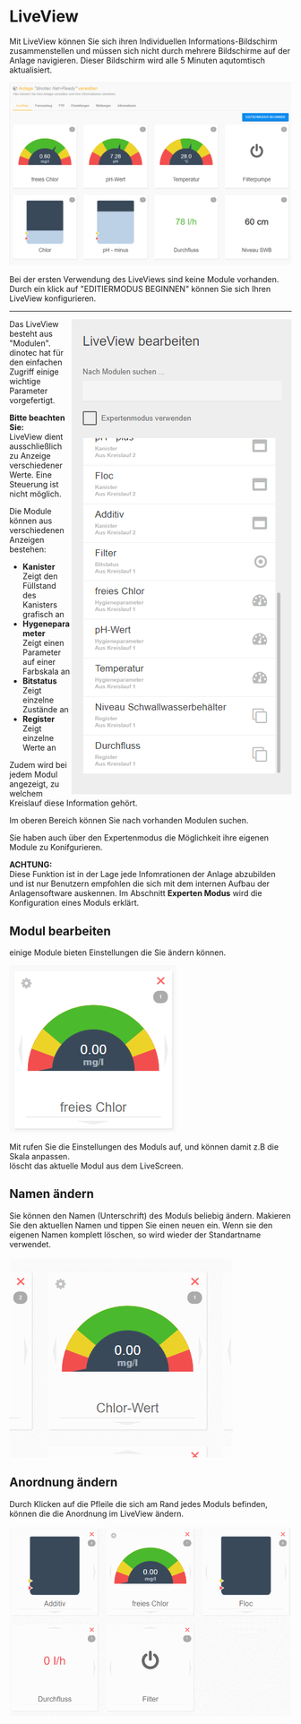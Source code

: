 # LiveView

Mit LiveView können Sie sich ihren Individuellen Informations-Bildschirm zusammenstellen und müssen sich nicht durch mehrere Bildschirme auf der Anlage navigieren.
Dieser Bildschirm wird alle 5 Minuten aqutomtisch aktualisiert.

![image alt text](assets/live.png)

Bei der ersten Verwendung des LiveViews sind keine Module vorhanden.
Durch ein klick auf "EDITIERMODUS BEGINNEN" können Sie sich Ihren LiveView konfigurieren.


---

<img align="right" width="393" height="848" src="de-de/assets/edit.png">

Das LiveView besteht aus "Modulen".  
dinotec hat für den einfachen Zugriff einige wichtige Parameter vorgefertigt.  
  
**Bitte beachten Sie:**  
LiveView dient ausschließlich zu Anzeige verschiedener Werte. Eine Steuerung ist nicht möglich.

Die Module können aus verschiedenen Anzeigen bestehen:  
+ **Kanister**  
    Zeigt den Füllstand des Kanisters grafisch an  
+ **Hygeneparameter**  
    Zeigt einen Parameter auf einer Farbskala an  
+ **Bitstatus**  
    Zeigt einzelne Zustände an  
+ **Register**  
    Zeigt einzelne Werte an  

Zudem wird bei jedem Modul angezeigt, zu welchem Kreislauf diese Information gehört.  

Im oberen Bereich können Sie nach vorhanden Modulen suchen.  

Sie haben auch über den Expertenmodus die Möglichkeit ihre eigenen Module zu Konifgurieren.
    
**ACHTUNG:**  
Diese Funktion ist in der Lage jede Infomrationen der Anlage abzubilden und ist nur Benutzern empfohlen die sich mit dem internen Aufbau der Anlagensoftware auskennen. 
Im Abschnitt **Experten Modus** wird die Konfiguration eines Moduls erklärt.   
  
    


## Modul bearbeiten

einige Module bieten Einstellungen die Sie ändern können.

![image alt text](assets/modul.png)

Mit <i class="fa fa-cog fa-lg"></i> rufen Sie die Einstellungen des Moduls auf, und können damit z.B die Skala anpassen.  
<i class="fa fa-times fa-lg" style="color:red"></i> löscht das aktuelle Modul aus dem LiveScreen.


## Namen  ändern
Sie können den Namen (Unterschrift) des Moduls beliebig ändern. Makieren Sie den aktuellen Namen und tippen Sie einen neuen ein.
Wenn sie den eigenen Namen komplett löschen, so wird wieder der Standartname verwendet. 

![image alt text](assets/name.gif)  


## Anordnung ändern


Durch Klicken auf die Pfleile die sich am Rand jedes Moduls befinden, können die die Anordnung im LiveView ändern.  
  
![image alt text](assets/order.gif)



